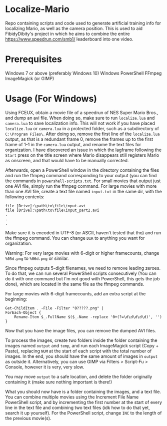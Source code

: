 # Localize-Mario
Repo containing scripts and code used to generate artificial training info for localizing Mario, as well as the camera position.
This is used to aid FibidyDibity's project in which he aims to combine the entire https://www.speedrun.com/smb1/ leaderboard into one video.
# Prerequisites
Windows 7 or above (preferably Windows 10)
Windows PowerShell
FFmpeg
ImageMagick (or GIMP)
# Usage (For Windows)
Using FCEUX, obtain a movie file of a speedrun of NES Super Mario Bros., and dump an avi file.
When doing so, make sure to run ```localize.lua``` and ```camera.lua``` to save localization info.
This will not work if you have placed ```localize.lua``` or ```camera.lua``` in a protected folder, such as a subdirectory of ```C:\Program Files\```.
After doing so, remove the first line of the ```localize.lua``` output, as that is a redundant frame 0, remove the frames up to the first frame of 1-1 in the ```camera.lua``` output, and rename the text files for organization.
I have discovered an issue in which the lagframe following the ```Start``` press on the title screen where Mario disappears still registers Mario as onscreen, and that would have to be manually corrected.

Afterwards, open a PowerShell window in the directory containing the files and run the ffmpeg command corresponding to your output (you can find the commands in ```powershell-scripts.txt```.
For small movies that output just one AVI file, simply run the ffmpeg command. For large movies with more than one AVI file, create a text file named ```input.txt``` in the same dir, with the following contents:
```
file [Drive]:\path\to\file\input.avi
file [Drive]:\path\to\file\input_part2.avi
.
.
.
```
Make sure it is encoded in UTF-8 (or ASCII, haven't tested that tho) and run the ffmpeg command.
You can change ```DIR``` to anything you want for organization.

Warning: For very large movies with 6-digit or higher framecounts, change ```%05d.png``` to ```%06d.png``` or similar.

Since ffmpeg outputs 5-digit filenames, we need to remove leading zeroes. 
To do that, we can run several PowerShell scripts consecutively (You can do it with one command but I'm not good with PowerShell, this gets the job done), which are located in the same file as the ffmpeg commands.

For large movies with 6-digit framecounts, add an extra script at the beginning:
```
Get-ChildItem . -File -Filter "0?????.png" |
ForEach-Object {
	Rename-Item $_.FullName $($_.Name -replace '0+(?=\d\d\d\d\d)', '')
}
```
Now that you have the image files, you can remove the dumped AVI files.

To process the images, create two folders inside the folder containing the images named ```output``` and ```temp```, and run each ImageMagick script (Copy + Paste), replacing ```NUM``` at the start of each script with the total number of images. In the end, you should have the same amount of images in ```output``` as outside it.
Alternatively, you can use GIMP via Filters > Script-Fu > Console, however it is very, very slow.

You may move ```output``` to a safe location, and delete the folder originally containing it (make sure nothing important is there!)

What you should now have is a folder containing the images, and a text file. 
You can combine multiple movies using the Increment File Name PowerShell script, and by incrementing the first number at the start of every line in the text file and combining two text files (idk how to do that yet, search it up yourself).
For the PowerShell script, change ```INC``` to the length of the previous movie(s).
